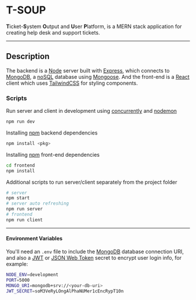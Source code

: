 # T-SOUP

**T**icket-**S**ystem **O**utput and **U**ser **P**latform, is a MERN stack application for creating help desk and support tickets.

---

## Description

The backend is a [Node](https://nodejs.org) server built with [Express](https://expressjs.com), which connects to [MongoDB](https://www.mongodb.com/), a [noSQL](https://www.mongodb.com/nosql-explained) database using [Mongoose](https://mongoosejs.com). And the front-end is a [React](https://reactjs.org) client which uses [TailwindCSS](https://tailwindcss.com) for styling components.

### Scripts

Run server and client in development using [concurrently](https://npmjs.com/package/concurrently) and [nodemon](https://npmjs.com/package/nodemon)

```bash
npm run dev
```

Installing [npm](https://www.npmjs.com/) backend dependencies

```bash
npm install <pkg>
```

Installing [npm](https://www.npmjs.com/) front-end dependencies

```bash
cd frontend
npm install
```

Additional scripts to run server/client separately from the project folder

```bash
# server
npm start
# server auto refreshing
npm run server
# frontend
npm run client
```

---

#### Environment Variables

You'll need an `.env` file to include the [MongoDB](https://www.mongodb.com/) database connection URI, and also a [JWT](https://jwt.io/) or [JSON Web Token](https://jwt.io/) secret to encrypt user login info, for example:

```bash
NODE_ENV=development
PORT=5000
MONGO_URI=mongodb+srv://<your-db-uri>
JWT_SECRET=soM3VeRyLOngAlPhaNUMer1cEncRypT10n
```
